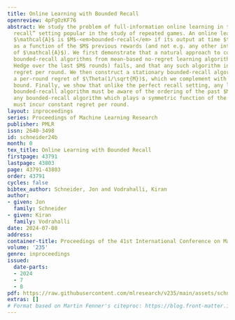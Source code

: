 ```yaml
---
title: Online Learning with Bounded Recall
openreview: 4pFgOzKF76
abstract: We study the problem of full-information online learning in the “bounded
  recall” setting popular in the study of repeated games. An online learning algorithm
  $\mathcal{A}$ is $M$-<em>bounded-recall</em> if its output at time $t$ can be written
  as a function of the $M$ previous rewards (and not e.g. any other internal state
  of $\mathcal{A}$). We first demonstrate that a natural approach to constructing
  bounded-recall algorithms from mean-based no-regret learning algorithms (e.g., running
  Hedge over the last $M$ rounds) fails, and that any such algorithm incurs constant
  regret per round. We then construct a stationary bounded-recall algorithm that achieves
  a per-round regret of $\Theta(1/\sqrt{M})$, which we complement with a tight lower
  bound. Finally, we show that unlike the perfect recall setting, any low regret bound
  bounded-recall algorithm must be aware of the ordering of the past $M$ losses –
  any bounded-recall algorithm which plays a symmetric function of the past $M$ losses
  must incur constant regret per round.
layout: inproceedings
series: Proceedings of Machine Learning Research
publisher: PMLR
issn: 2640-3498
id: schneider24b
month: 0
tex_title: Online Learning with Bounded Recall
firstpage: 43791
lastpage: 43803
page: 43791-43803
order: 43791
cycles: false
bibtex_author: Schneider, Jon and Vodrahalli, Kiran
author:
- given: Jon
  family: Schneider
- given: Kiran
  family: Vodrahalli
date: 2024-07-08
address:
container-title: Proceedings of the 41st International Conference on Machine Learning
volume: '235'
genre: inproceedings
issued:
  date-parts:
  - 2024
  - 7
  - 8
pdf: https://raw.githubusercontent.com/mlresearch/v235/main/assets/schneider24b/schneider24b.pdf
extras: []
# Format based on Martin Fenner's citeproc: https://blog.front-matter.io/posts/citeproc-yaml-for-bibliographies/
---
```

